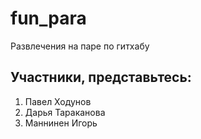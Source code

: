 # fun_para
Развлечения на паре по гитхабу

## Участники, представьтесь:
1. Павел Ходунов
4. Дарья Тараканова
5. Маннинен Игорь
